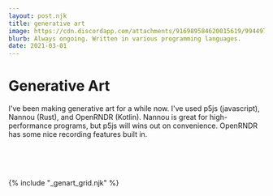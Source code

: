 ```yaml
---
layout: post.njk
title: generative art
image: https://cdn.discordapp.com/attachments/916989584620015619/994497664240586762/7_6_22_limit.gif
blurb: Always ongoing. Written in various programming languages.
date: 2021-03-01
---
```

# Generative Art
I've been making generative art for a while now. I've used p5js (javascript), Nannou (Rust), and OpenRNDR (Kotlin). Nannou is great for high-performance programs, but p5js will wins out on convenience. OpenRNDR has some nice recording features built in.


<br/>
<br/>
<br/>


{% include "_genart_grid.njk" %}
